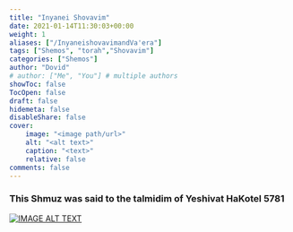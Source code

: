 ```yaml
---
title: "Inyanei Shovavim"
date: 2021-01-14T11:30:03+00:00
weight: 1
aliases: ["/InyaneishovavimandVa'era"]
tags: ["Shemos", "torah","Shovavim"]
categories: ["Shemos"]
author: "Dovid"
# author: ["Me", "You"] # multiple authors
showToc: false
TocOpen: false
draft: false
hidemeta: false
disableShare: false
cover:
    image: "<image path/url>"
    alt: "<alt text>"
    caption: "<text>"
    relative: false
comments: false
---
```

 ### This Shmuz was said to the talmidim of Yeshivat HaKotel 5781
 [![IMAGE ALT TEXT](http://img.youtube.com/vi/5b_T6OU4syY/0.jpg)](http://www.youtube.com/watch?v=5b_T6OU4syY "Video Title")
